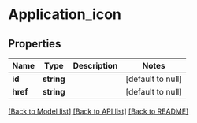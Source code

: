 # Application_icon

## Properties
Name | Type | Description | Notes
------------ | ------------- | ------------- | -------------
**id** | **string** |  | [default to null]
**href** | **string** |  | [default to null]

[[Back to Model list]](../README.md#documentation-for-models) [[Back to API list]](../README.md#documentation-for-api-endpoints) [[Back to README]](../README.md)


